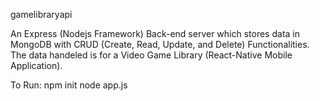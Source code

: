 gamelibraryapi

An Express (Nodejs Framework) Back-end server which stores data in MongoDB with CRUD (Create, Read, Update, and Delete) Functionalities. The data handeled is for a Video Game Library (React-Native Mobile Application). 

To Run:
npm init
node app.js
